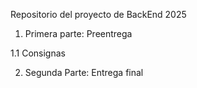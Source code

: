 Repositorio del proyecto de BackEnd 2025

1. Primera parte: Preentrega

1.1 Consignas





2. Segunda Parte: Entrega final
